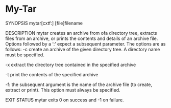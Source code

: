# My-Tar

SYNOPSIS 
mytar[cxtf:] [file]filename

DESCRIPTION
mytar creates an archive from ofa directory tree, extracts files from an archive, or prints the contents and details of an archive file. Options followed by a ‘:’ expect a subsequent parameter. The options are as follows:
-c
create an archive of the given directory tree. A directory name must be specified.

-x
extract the directory tree contained in the specified archive

-t
print the contents of the specified archive

-f:
the subsequent argument is the name of the archive file (to create, extract or print). This option must always be specified.

EXIT STATUS
mytar exits 0 on success and -1 on failure.
